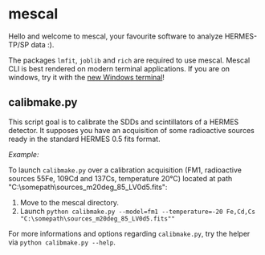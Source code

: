 # mescal

Hello and welcome to mescal, your favourite software to analyze HERMES-TP/SP data :).

The packages `lmfit`, `joblib` and `rich` are required to use mescal.
Mescal CLI is best rendered on modern terminal applications. If you are on windows, try it with the [new Windows terminal](https://apps.microsoft.com/store/detail/windows-terminal/9N0DX20HK701)!


## calibmake.py

This script goal is to calibrate the SDDs and scintillators of a HERMES detector. 
It supposes you have an acquisition of some radioactive sources ready in the standard HERMES 0.5 fits format.

_Example:_

To launch `calibmake.py` over a calibration acquisition (FM1, radioactive sources 55Fe, 109Cd and 137Cs, temperature 20°C) located at path  "C:\somepath\sources_m20deg_85_LV0d5.fits":

1. Move to the mescal directory.
2. Launch `python calibmake.py --model=fm1 --temperature=-20 Fe,Cd,Cs "C:\somepath\sources_m20deg_85_LV0d5.fits""`

For more informations and options regarding `calibmake.py`, try the helper via `python calibmake.py --help`.
